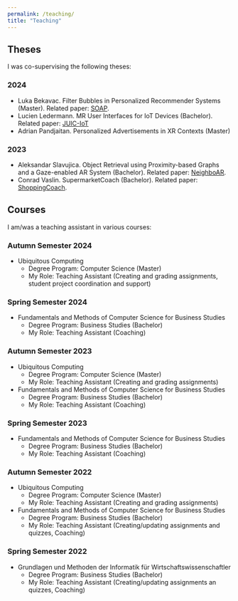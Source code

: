 ```yaml
---
permalink: /teaching/
title: "Teaching"
---
```


## Theses
I was co-supervising the following theses:

### 2024
- Luka Bekavac. Filter Bubbles in Personalized Recommender Systems (Master). Related paper: [SOAP](/publication/2024-FilterBubbles).
- Lucien Ledermann. MR User Interfaces for IoT Devices (Bachelor). Related paper: [JUIC-IoT](/publications/2025-DogsGoPods)
- Adrian Pandjaitan. Personalized Advertisements in XR Contexts (Master)

### 2023
- Aleksandar Slavujica. Object Retrieval using Proximity-based Graphs and a Gaze-enabled AR System (Bachelor). Related paper: [NeighboAR](/publication/2024-NeighboAR).
- Conrad Vaslin. SupermarketCoach (Bachelor). Related paper: [ShoppingCoach](/publication/2024-ShoppingCoach).

## Courses 
I am/was a teaching assistant in various courses:

### Autumn Semester 2024

- Ubiquitous Computing
    - Degree Program: Computer Science (Master)
    - My Role: Teaching Assistant (Creating and grading assignments, student project coordination and support)

### Spring Semester 2024

- Fundamentals and Methods of Computer Science for Business Studies
    - Degree Program: Business Studies (Bachelor)
    - My Role: Teaching Assistant (Coaching)

### Autumn Semester 2023

- Ubiquitous Computing
    - Degree Program: Computer Science (Master)
    - My Role: Teaching Assistant (Creating and grading assignments)
- Fundamentals and Methods of Computer Science for Business Studies
    - Degree Program: Business Studies (Bachelor)
    - My Role: Teaching Assistant (Coaching)

### Spring Semester 2023

- Fundamentals and Methods of Computer Science for Business Studies
    - Degree Program: Business Studies (Bachelor)
    - My Role: Teaching Assistant (Coaching)

### Autumn Semester 2022

- Ubiquitous Computing
    - Degree Program: Computer Science (Master)
    - My Role: Teaching Assistant (Creating and grading assignments)
- Fundamentals and Methods of Computer Science for Business Studies
    - Degree Program: Business Studies (Bachelor)
    - My Role: Teaching Assistant (Creating/updating assignments and quizzes, Coaching)

### Spring Semester 2022

- Grundlagen und Methoden der Informatik für Wirtschaftswissenschaftler
    - Degree Program: Business Studies (Bachelor)
    - My Role: Teaching Assistant (Creating/updating assignments an quizzes, Coaching)
